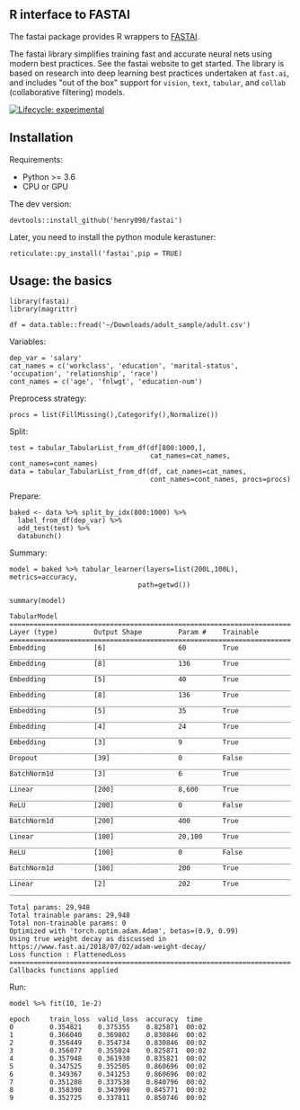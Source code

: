## R interface to FASTAI

The fastai package provides R wrappers to [FASTAI](https://github.com/fastai/fastai).

The fastai library simplifies training fast and accurate neural nets using modern best practices. See the fastai website to get started. The library is based on research into deep learning best practices undertaken at ```fast.ai```, and includes "out of the box" support for ```vision```, ```text```, ```tabular```, and ```collab``` (collaborative filtering) models. 

[![Lifecycle: experimental](https://img.shields.io/badge/lifecycle-experimental-orange.svg)](https://www.tidyverse.org/lifecycle/#experimental)

## Installation

Requirements:

- Python >= 3.6
- CPU or GPU

The dev version:

```
devtools::install_github('henry090/fastai')
```

Later, you need to install the python module kerastuner:

```
reticulate::py_install('fastai',pip = TRUE)
```

## Usage: the basics

```
library(fastai)
library(magrittr)

df = data.table::fread('~/Downloads/adult_sample/adult.csv')
```

Variables:

```
dep_var = 'salary'
cat_names = c('workclass', 'education', 'marital-status', 'occupation', 'relationship', 'race')
cont_names = c('age', 'fnlwgt', 'education-num')
```

Preprocess strategy:

```
procs = list(FillMissing(),Categorify(),Normalize())
```

Split:

```
test = tabular_TabularList_from_df(df[800:1000,], 
                                   cat_names=cat_names, cont_names=cont_names)
data = tabular_TabularList_from_df(df, cat_names=cat_names, 
                                   cont_names=cont_names, procs=procs)
```

Prepare:

```
baked <- data %>% split_by_idx(800:1000) %>% 
  label_from_df(dep_var) %>% 
  add_test(test) %>% 
  databunch()
```

Summary:

```
model = baked %>% tabular_learner(layers=list(200L,100L), metrics=accuracy,
                                path=getwd())

summary(model)
```

```
TabularModel
======================================================================
Layer (type)         Output Shape         Param #    Trainable 
======================================================================
Embedding            [6]                  60         True      
______________________________________________________________________
Embedding            [8]                  136        True      
______________________________________________________________________
Embedding            [5]                  40         True      
______________________________________________________________________
Embedding            [8]                  136        True      
______________________________________________________________________
Embedding            [5]                  35         True      
______________________________________________________________________
Embedding            [4]                  24         True      
______________________________________________________________________
Embedding            [3]                  9          True      
______________________________________________________________________
Dropout              [39]                 0          False     
______________________________________________________________________
BatchNorm1d          [3]                  6          True      
______________________________________________________________________
Linear               [200]                8,600      True      
______________________________________________________________________
ReLU                 [200]                0          False     
______________________________________________________________________
BatchNorm1d          [200]                400        True      
______________________________________________________________________
Linear               [100]                20,100     True      
______________________________________________________________________
ReLU                 [100]                0          False     
______________________________________________________________________
BatchNorm1d          [100]                200        True      
______________________________________________________________________
Linear               [2]                  202        True      
______________________________________________________________________

Total params: 29,948
Total trainable params: 29,948
Total non-trainable params: 0
Optimized with 'torch.optim.adam.Adam', betas=(0.9, 0.99)
Using true weight decay as discussed in https://www.fast.ai/2018/07/02/adam-weight-decay/ 
Loss function : FlattenedLoss
======================================================================
Callbacks functions applied 
```

Run:

```
model %>% fit(10, 1e-2)
```

```
epoch     train_loss  valid_loss  accuracy  time    
0         0.354821    0.375355    0.825871  00:02     
1         0.366040    0.369802    0.830846  00:02     
2         0.356449    0.354734    0.830846  00:02     
3         0.356077    0.355024    0.825871  00:02     
4         0.357948    0.361930    0.835821  00:02     
5         0.347525    0.352505    0.860696  00:02     
6         0.349367    0.341253    0.860696  00:02     
7         0.351288    0.337538    0.840796  00:02     
8         0.358390    0.343998    0.845771  00:02     
9         0.352725    0.337811    0.850746  00:02 
```





